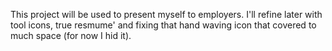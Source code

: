 This project will be used to present myself to employers. I'll refine later with tool icons, true resmume' and fixing that hand waving icon that covered to much space (for now I hid it).

